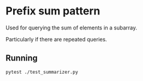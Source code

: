 # Prefix sum pattern

Used for querying the sum of elements in a subarray.

Particularly if there are repeated queries.

## Running

```
pytest ./test_summarizer.py
```
